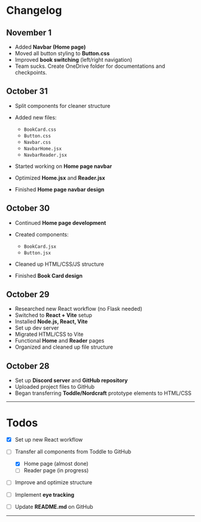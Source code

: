 # Changelog

## November 1

- Added **Navbar (Home page)**
- Moved all button styling to **Button.css**
- Improved **book switching** (left/right navigation)
- Team sucks. Create OneDrive folder for documentations and checkpoints.

## October 31

- Split components for cleaner structure
- Added new files:

  - `BookCard.css`
  - `Button.css`
  - `Navbar.css`
  - `NavbarHome.jsx`
  - `NavbarReader.jsx`
- Started working on **Home page navbar**
- Optimized **Home.jsx** and **Reader.jsx**
- Finished **Home page navbar design**

## October 30

- Continued **Home page development**
- Created components:

  - `BookCard.jsx`
  - `Button.jsx`
- Cleaned up HTML/CSS/JS structure
- Finished **Book Card design**

## October 29

- Researched new React workflow (no Flask needed)
- Switched to **React + Vite** setup
- Installed **Node.js, React, Vite**
- Set up dev server
- Migrated HTML/CSS to Vite
- Functional **Home** and **Reader** pages
- Organized and cleaned up file structure

## October 28

- Set up **Discord server** and **GitHub repository**
- Uploaded project files to GitHub
- Began transferring **Toddle/Nordcraft** prototype elements to HTML/CSS

---

# Todos

- [x] Set up new React workflow
- [ ] Transfer all components from Toddle to GitHub

  - [x] Home page (almost done)
  - [ ] Reader page (in progress)
- [ ] Improve and optimize structure
- [ ] Implement **eye tracking**
- [ ] Update **README.md** on GitHub

---


